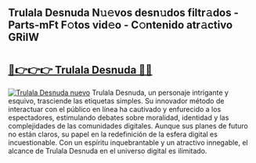 ## Trulala Desnuda N𝚞𝚎vos desn𝚞dos filtr𝚊dos - Parts-mFt F𝚘tos vid𝚎o - C𝚘ntenido atr𝚊ctivo GRiIW

# <h2><a href="http://mb1he7.tromn.icu/?c=Trulala+Desnuda">🔗👉👉👉 Trulala Desnuda 🔗🔗</a></h2>

[![Trulala Desnuda nuevo](https://i.imgur.com/pEAQMta.gif)](http://mb1he7.tromn.icu/?c=Trulala+Desnuda)
Trulala Desnuda, un personaje intrigante y esquivo, trasciende las etiquetas simples. Su innovador método de interactuar con el público en línea ha cautivado y enfurecido a los espectadores, estimulando debates sobre moralidad, identidad y las complejidades de las comunidades digitales. Aunque sus planes de futuro no están claros, su papel en la redefinición de la esfera digital es incuestionable. Con un espíritu inquebrantable y un atractivo innegable, el alcance de Trulala Desnuda en el universo digital es ilimitado.
